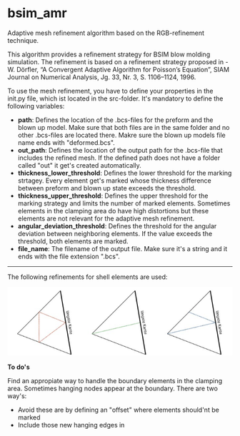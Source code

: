 # bsim_amr
Adaptive mesh refinement algorithm based on the RGB-refinement technique.

This algorithm provides a refinement strategy for BSIM blow molding simulation. The refinement is based on a refinement strategy proposed in 
-W. Dörfler, “A Convergent Adaptive Algorithm for Poisson’s Equation”, SIAM
Journal on Numerical Analysis, Jg. 33, Nr. 3, S. 1106–1124, 1996.

To use the mesh refinement, you have to define your properties in the init.py file, which ist located
in the src-folder. It's mandatory to define the following variables:

- **path**: Defines the location of the .bcs-files for the preform and the blown up model. Make sure that both files are in the same folder
and no other .bcs-files are located there. Makre sure the blown up models file name ends with "deformed.bcs".
- **out_path**: Defines the location of the output path for the .bcs-file that includes the refined mesh. If the defined path
does not have a folder called "out" it get's created automatically.
- **thickness_lower_threshold**: Defines the lower threshold for the marking strtagey. Every element get's marked whose
thickness difference between preform and blown up state exceeds the threshold.
- **thickness_upper_threshold**: Defines the upper threshold for the marking strategy and limits the number of marked
elements. Sometimes elements in the clamping area do have high distortions but these elements are not relevant for the 
adaptive mesh refinement.
- **angular_deviation_threshold**: Defines the threshold for the angular deviation between neighboring elements. If
the value exceeds the threshold, both elements are marked.
- **file_name**: The filename of the output file. Make sure it's a string and it ends with the file extension ".bcs".

---


The following refinements for shell elements are used:

![Alt text](img/ref_strategy.jpg?raw=true "Refinement strategy")


**To do's**

Find an appropiate way to handle the boundary elements in the clamping area. Sometimes hanging nodes appear
at the boundary. There are two way's: 

- Avoid these are by defining an "offset" where elements should'nt be marked
- Include those new hanging edges in 
